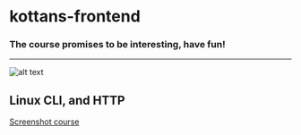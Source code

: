 # kottans-frontend

### The course promises to be interesting, have fun!

***

![alt text](https://github.com/darkdim/kottans-frontend/blob/master/img/cat.gif "Kottans bikers")

## Linux CLI, and HTTP

[Screenshot course](https://github.com/darkdim/kottans-frontend/blob/master/task_linux_cli/cmd.PNG)


